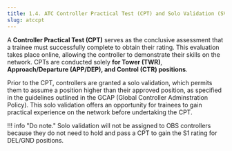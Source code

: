 ```yaml
---
title: 1.4. ATC Controller Practical Test (CPT) and Solo Validation (SV)
slug: atccpt
---
```

A **Controller Practical Test (CPT)** serves as the conclusive assessment that a trainee must
successfully complete to obtain their rating. This evaluation takes place online, allowing the
controller to demonstrate their skills on the network. CPTs are conducted solely **for Tower (TWR)**,
**Approach/Departure (APP/DEP), and Control (CTR) positions**.

Prior to the CPT, controllers are granted a solo validation, which permits them to assume a
position higher than their approved position, as specified in the guidelines outlined in the GCAP
(Global Controller Adminstration Policy). This solo validation offers an opportunity for trainees to gain practical
experience on the network before undertaking the CPT.

!!! info "Do note."
    Solo validation will not be assigned to OBS controllers because they do not need to hold and pass
    a CPT to gain the S1 rating for DEL/GND positions.